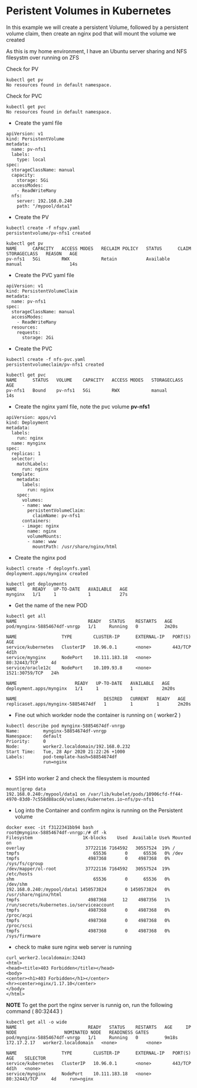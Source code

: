 # Peristent Volumes in Kubernetes

In this example we will create a persistent Volume, followed by a persistent volume
claim, then create an nginx pod that will mount the volume we created

As this is my home environment, I have an Ubuntu server sharing and NFS filesystm over running on ZFS

Check for PV
```
kubectl get pv
No resources found in default namespace. 
```
Check for PVC
```
kubectl get pvc
No resources found in default namespace.
```

* Create the yaml file
```
apiVersion: v1
kind: PersistentVolume
metadata:
  name: pv-nfs1
  labels:
    type: local
spec:
  storageClassName: manual
  capacity:
    storage: 5Gi
  accessModes:
    - ReadWriteMany
  nfs:
    server: 192.168.0.240
    path: "/mypool/data1"
```

* Create the PV
```
kubectl create -f nfspv.yaml
persistentvolume/pv-nfs1 created

kubectl get pv
NAME      CAPACITY   ACCESS MODES   RECLAIM POLICY   STATUS      CLAIM   STORAGECLASS   REASON   AGE
pv-nfs1   5Gi        RWX            Retain           Available           manual                  14s
```

* Create the PVC yaml file
```
apiVersion: v1
kind: PersistentVolumeClaim
metadata:
  name: pv-nfs1
spec:
  storageClassName: manual
  accessModes:
    - ReadWriteMany
  resources:
    requests:
      storage: 2Gi
```

* Create the PVC
```
kubectl create -f nfs-pvc.yaml
persistentvolumeclaim/pv-nfs1 created

kubectl get pvc
NAME      STATUS   VOLUME    CAPACITY   ACCESS MODES   STORAGECLASS   AGE
pv-nfs1   Bound    pv-nfs1   5Gi        RWX            manual         14s
```

* Create the nginx yaml file, note the pvc volume **pv-nfs1**
```
apiVersion: apps/v1
kind: Deployment
metadata:
  labels:
    run: nginx
  name: mynginx
spec:
  replicas: 1
  selector:
    matchLabels:
      run: nginx
  template:
    metadata:
      labels:
        run: nginx
    spec:
      volumes:
      - name: www
        persistentVolumeClaim:
          claimName: pv-nfs1
      containers:
      - image: nginx
        name: nginx
        volumeMounts:
        - name: www
          mountPath: /usr/share/nginx/html
```
* Create the nginx pod

```
kubectl create -f deploynfs.yaml
deployment.apps/mynginx created

kubectl get deployments
NAME      READY   UP-TO-DATE   AVAILABLE   AGE
mynginx   1/1     1            1           27s

```
* Get the name of the new POD
```
kubectl get all
NAME                           READY   STATUS    RESTARTS   AGE
pod/mynginx-58854674df-vnrgp   1/1     Running   0          2m20s

NAME                 TYPE        CLUSTER-IP      EXTERNAL-IP   PORT(S)          AGE
service/kubernetes   ClusterIP   10.96.0.1       <none>        443/TCP          4d1h
service/mynginx      NodePort    10.111.183.18   <none>        80:32443/TCP     4d
service/oracle12c    NodePort    10.109.93.8     <none>        1521:30759/TCP   24h

NAME                      READY   UP-TO-DATE   AVAILABLE   AGE
deployment.apps/mynginx   1/1     1            1           2m20s

NAME                                 DESIRED   CURRENT   READY   AGE
replicaset.apps/mynginx-58854674df   1         1         1       2m20s
```

* Fine out which workder node the container is running on ( worker2 )
```
kubectl describe pod mynginx-58854674df-vnrgp
Name:         mynginx-58854674df-vnrgp
Namespace:    default
Priority:     0
Node:         worker2.localdomain/192.168.0.232
Start Time:   Tue, 28 Apr 2020 21:22:26 +1000
Labels:       pod-template-hash=58854674df
              run=nginx
              
```

* SSH into worker 2 and check the filesystem is mounted
```
mount|grep data
192.168.0.240:/mypool/data1 on /var/lib/kubelet/pods/10906cfd-ff44-4970-83d0-7c558d88acd4/volumes/kubernetes.io~nfs/pv-nfs1
```
* Log into the Container and confirm nginx is running on the Persistent volume
```
docker exec -it f3122341bb94 bash
root@mynginx-58854674df-vnrgp:/# df -k
Filesystem                   1K-blocks    Used  Available Use% Mounted on
overlay                       37722116 7164592   30557524  19% /
tmpfs                            65536       0      65536   0% /dev
tmpfs                          4987368       0    4987368   0% /sys/fs/cgroup
/dev/mapper/ol-root           37722116 7164592   30557524  19% /etc/hosts
shm                              65536       0      65536   0% /dev/shm
192.168.0.240:/mypool/data1 1450573824       0 1450573824   0% /usr/share/nginx/html
tmpfs                          4987368      12    4987356   1% /run/secrets/kubernetes.io/serviceaccount
tmpfs                          4987368       0    4987368   0% /proc/acpi
tmpfs                          4987368       0    4987368   0% /proc/scsi
tmpfs                          4987368       0    4987368   0% /sys/firmware
```
* check to make sure nginx web server is running
```
curl worker2.localdomain:32443
<html>
<head><title>403 Forbidden</title></head>
<body>
<center><h1>403 Forbidden</h1></center>
<hr><center>nginx/1.17.10</center>
</body>
</html>
```

**NOTE** To get the port the nginx server is runnig on, run the following command ( 80:32443 )
```
kubectl get all -o wide
NAME                           READY   STATUS    RESTARTS   AGE     IP            NODE                  NOMINATED NODE   READINESS GATES
pod/mynginx-58854674df-vnrgp   1/1     Running   0          9m18s   172.17.2.17   worker2.localdomain   <none>           <none>

NAME                 TYPE        CLUSTER-IP      EXTERNAL-IP   PORT(S)          AGE    SELECTOR
service/kubernetes   ClusterIP   10.96.0.1       <none>        443/TCP          4d1h   <none>
service/mynginx      NodePort    10.111.183.18   <none>        80:32443/TCP     4d     run=nginx
```
